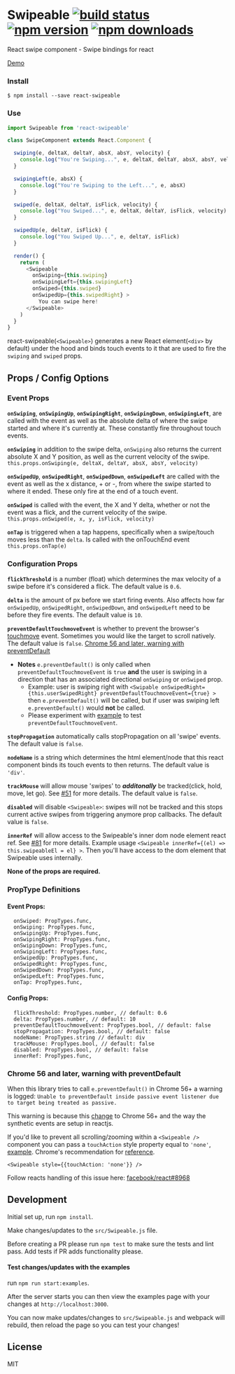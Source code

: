 # Swipeable [![build status](https://img.shields.io/travis/dogfessional/react-swipeable/master.svg?style=flat-square)](https://travis-ci.org/dogfessional/react-swipeable) [![npm version](https://img.shields.io/npm/v/react-swipeable.svg?style=flat-square)](https://www.npmjs.com/package/react-swipeable) [![npm downloads](https://img.shields.io/npm/dm/react-swipeable.svg?style=flat-square)](https://www.npmjs.com/package/react-swipeable)
React swipe component - Swipe bindings for react

[Demo](http://dogfessional.github.io/react-swipeable/)

### Install
```console
$ npm install --save react-swipeable
```

### Use

```js
import Swipeable from 'react-swipeable'

class SwipeComponent extends React.Component {

  swiping(e, deltaX, deltaY, absX, absY, velocity) {
    console.log("You're Swiping...", e, deltaX, deltaY, absX, absY, velocity)
  }

  swipingLeft(e, absX) {
    console.log("You're Swiping to the Left...", e, absX)
  }

  swiped(e, deltaX, deltaY, isFlick, velocity) {
    console.log("You Swiped...", e, deltaX, deltaY, isFlick, velocity)
  }

  swipedUp(e, deltaY, isFlick) {
    console.log("You Swiped Up...", e, deltaY, isFlick)
  }

  render() {
    return (
      <Swipeable
        onSwiping={this.swiping}
        onSwipingLeft={this.swipingLeft}
        onSwiped={this.swiped}
        onSwipedUp={this.swipedRight} >
          You can swipe here!
      </Swipeable>
    )
  }
}
```
react-swipeable(`<Swipeable>`) generates a new React element(`<div>` by default) under the hood and binds touch events to it that are used to fire the `swiping` and `swiped` props.

## Props / Config Options

### Event Props

**`onSwiping`**, **`onSwipingUp`**, **`onSwipingRight`**, **`onSwipingDown`**, **`onSwipingLeft`**, are called with the event
as well as the absolute delta of where the swipe started and where it's currently at. These constantly fire throughout touch events.

**`onSwiping`** in addition to the swipe delta, `onSwiping` also returns the current absolute X and Y position, as well as the current velocity of the swipe. `this.props.onSwiping(e, deltaX, deltaY, absX, absY, velocity)`

**`onSwipedUp`**, **`onSwipedRight`**, **`onSwipedDown`**, **`onSwipedLeft`** are called with the event
as well as the x distance, + or -, from where the swipe started to where it ended. These only fire at the end of a touch event.

**`onSwiped`** is called with the event, the X and Y delta, whether or not the event was a flick, and the current velocity of the swipe. `this.props.onSwiped(e, x, y, isFlick, velocity)`

**`onTap`** is triggered when a tap happens, specifically when a swipe/touch moves less than the `delta`. Is called with the onTouchEnd event `this.props.onTap(e)`

### Configuration Props

**`flickThreshold`** is a number (float) which determines the max velocity of a swipe before it's considered a flick. The default value is `0.6`.

**`delta`** is the amount of px before we start firing events. Also affects how far `onSwipedUp`, `onSwipedRight`, `onSwipedDown`, and `onSwipedLeft` need to be before they fire events. The default value is `10`.

**`preventDefaultTouchmoveEvent`** is whether to prevent the browser's [touchmove](https://developer.mozilla.org/en-US/docs/Web/Events/touchmove) event.  Sometimes you would like the target to scroll natively.  The default value is `false`. [Chrome 56 and later, warning with preventDefault](#chrome-56-and-later-warning-with-preventdefault)
 * **Notes** `e.preventDefault()` is only called when `preventDefaultTouchmoveEvent` is `true` **and** the user is swiping in a direction that has an associated directional `onSwiping` or `onSwiped` prop.
   * Example: user is swiping right with `<Swipable onSwipedRight={this.userSwipedRight} preventDefaultTouchmoveEvent={true} >` then `e.preventDefault()` will be called, but if user was swiping left `e.preventDefault()` would **not** be called.
   * Please experiment with [example](http://dogfessional.github.io/react-swipeable/) to test `preventDefaultTouchmoveEvent`.

**`stopPropagation`** automatically calls stopPropagation on all 'swipe' events. The default value is `false`.

**`nodeName`** is a string which determines the html element/node that this react component binds its touch events to then returns. The default value is `'div'`.

**`trackMouse`** will allow mouse 'swipes' to ***additonally*** be tracked(click, hold, move, let go). See [#51](https://github.com/dogfessional/react-swipeable/issues/51) for more details. The default value is `false`.

**`disabled`** will disable `<Swipeable>`: swipes will not be tracked and this stops current active swipes from triggering anymore prop callbacks. The default value is `false`.

**`innerRef`** will allow access to the Swipeable's inner dom node element react ref. See [#81](https://github.com/dogfessional/react-swipeable/issues/81) for more details. Example usage `<Swipeable innerRef={(el) => this.swipeableEl = el} >`. Then you'll have access to the dom element that Swipeable uses internally.

**None of the props are required.**
### PropType Definitions

#### Event Props:
```
  onSwiped: PropTypes.func,
  onSwiping: PropTypes.func,
  onSwipingUp: PropTypes.func,
  onSwipingRight: PropTypes.func,
  onSwipingDown: PropTypes.func,
  onSwipingLeft: PropTypes.func,
  onSwipedUp: PropTypes.func,
  onSwipedRight: PropTypes.func,
  onSwipedDown: PropTypes.func,
  onSwipedLeft: PropTypes.func,
  onTap: PropTypes.func,
```
#### Config Props:
```
  flickThreshold: PropTypes.number, // default: 0.6
  delta: PropTypes.number, // default: 10
  preventDefaultTouchmoveEvent: PropTypes.bool, // default: false
  stopPropagation: PropTypes.bool, // default: false
  nodeName: PropTypes.string // default: div
  trackMouse: PropTypes.bool, // default: false
  disabled: PropTypes.bool, // default: false
  innerRef: PropTypes.func,
```

### Chrome 56 and later, warning with preventDefault
When this library tries to call `e.preventDefault()` in Chrome 56+ a warning is logged:
`Unable to preventDefault inside passive event listener due to target being treated as passive.`

This warning is because this [change](https://developers.google.com/web/updates/2017/01/scrolling-intervention) to Chrome 56+ and the way the synthetic events are setup in reactjs.

If you'd like to prevent all scrolling/zooming within a `<Swipeable />` component you can pass a `touchAction` style property equal to `'none'`, [example](https://github.com/dogfessional/react-swipeable/blob/master/examples/app/Main.js#L143). Chrome's recommendation for  [reference](https://developers.google.com/web/updates/2017/01/scrolling-intervention).

```
<Swipeable style={{touchAction: 'none'}} />
```

Follow reacts handling of this issue here: [facebook/react#8968](https://github.com/facebook/react/issues/8968)

## Development

Initial set up, run `npm install`.

Make changes/updates to the `src/Swipeable.js` file.

Before creating a PR please run `npm test` to make sure the tests and lint pass. Add tests if PR adds functionality please.

#### Test changes/updates with the examples

run `npm run start:examples`.

After the server starts you can then view the examples page with your changes at `http://localhost:3000`.

You can now make updates/changes to `src/Swipeable.js` and webpack will rebuild, then reload the page so you can test your changes!

## License

MIT
